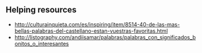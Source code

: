 Helping resources
---------------------------
* http://culturainquieta.com/es/inspiring/item/8514-40-de-las-mas-bellas-palabras-del-castellano-estan-vuestras-favoritas.html
* http://listography.com/andiisamar/palabras/palabras_con_significados_bonitos_o_interesantes